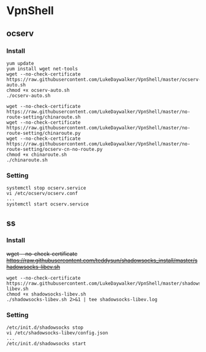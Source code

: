 VpnShell
========
ocserv
------
### Install

    yum update
    yum install wget net-tools
    wget --no-check-certificate https://raw.githubusercontent.com/LukeDaywalker/VpnShell/master/ocserv-auto.sh
    chmod +x ocserv-auto.sh
    ./ocserv-auto.sh

	wget --no-check-certificate https://raw.githubusercontent.com/LukeDaywalker/VpnShell/master/no-route-setting/chinaroute.sh
	wget --no-check-certificate https://raw.githubusercontent.com/LukeDaywalker/VpnShell/master/no-route-setting/chinaroute.py
	wget --no-check-certificate https://raw.githubusercontent.com/LukeDaywalker/VpnShell/master/no-route-setting/ocserv-cn-no-route.py
	chmod +x chinaroute.sh
    ./chinaroute.sh
	
	
### Setting

    systemctl stop ocserv.service
    vi /etc/ocserv/ocserv.conf
	...
    systemctl start ocserv.service

ss
--
### Install

~~wget --no-check-certificate https://raw.githubusercontent.com/teddysun/shadowsocks_install/master/shadowsocks-libev.sh~~
    
    wget --no-check-certificate https://raw.githubusercontent.com/LukeDaywalker/VpnShell/master/shadowsocks-libev.sh
    chmod +x shadowsocks-libev.sh
    ./shadowsocks-libev.sh 2>&1 | tee shadowsocks-libev.log


### Setting

    /etc/init.d/shadowsocks stop
    vi /etc/shadowsocks-libev/config.json
	...
    /etc/init.d/shadowsocks start